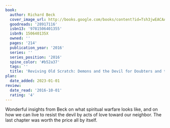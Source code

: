```yaml
---
book:
  author: Richard Beck
  cover_image_url: http://books.google.com/books/content?id=Tsh3jwEACAAJ&printsec=frontcover&img=1&zoom=1&source=gbs_api
  goodreads: '28917116'
  isbn13: '9781506401355'
  isbn9: 150640135X
  owned: ''
  pages: '214'
  publication_year: '2016'
  series: ''
  series_position: '2016'
  spine_color: '#b52a37'
  tags: ''
  title: 'Reviving Old Scratch: Demons and the Devil for Doubters and the Disenchanted'
plan:
  date_added: 2023-01-01
review:
  date_read: '2016-10-01'
  rating: '4'
---
```


Wonderful insights from Beck on what spiritual warfare looks like, and on how we can live to resist the devil by acts of love toward our neighbor. The last chapter was worth the price all by itself.
